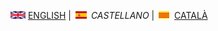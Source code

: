 <img src="en.png" alt="English"> [ENGLISH](equipment.md) | <img src="es.png" alt="Castellano"> *CASTELLANO* | <img src="ca.png" alt="Català"> [CATALÀ](equip.md)
